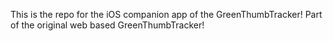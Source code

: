 This is the repo for the iOS companion app of the GreenThumbTracker! Part of the original web based GreenThumbTracker! 
